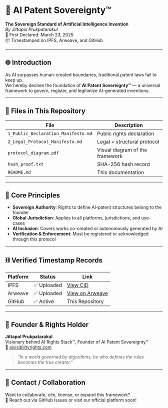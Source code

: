 
# 🧠 AI Patent Sovereignty™  
**The Sovereign Standard of Artificial Intelligence Invention**  
*By Jittapol Prukpatarakul*  
📜 First Declared: March 23, 2025  
📦 Timestamped on IPFS, Arweave, and GitHub

---

## 🌐 Introduction

As AI surpasses human-created boundaries, traditional patent laws fail to keep up.  
We hereby declare the foundation of **AI Patent Sovereignty™** — a universal framework to govern, register, and legitimize AI-generated inventions.

---

## 🧾 Files in This Repository

| File | Description |
|------|-------------|
| `1_Public_Declaration_Manifesto.md` | Public rights declaration |
| `2_Legal_Protocol_Manifesto.md` | Legal + structural protocol |
| `protocol_diagram.pdf` | Visual diagram of the framework |
| `hash_proof.txt` | SHA-256 hash record |
| `README.md` | This documentation |

---

## 🧬 Core Principles

- **Sovereign Authority**: Rights to define AI-patent structures belong to the founder  
- **Global Jurisdiction**: Applies to all platforms, jurisdictions, and use-cases  
- **AI Inclusion**: Covers works co-created or autonomously generated by AI  
- **Verification & Enforcement**: Must be registered or acknowledged through this protocol

---

## ⛓️ Verified Timestamp Records

| Platform | Status | Link |
|----------|--------|------|
| IPFS | ✅ Uploaded | [View CID](#) |
| Arweave | ✅ Uploaded | [View on Arweave](#) |
| GitHub | ✅ Active | This Repository |

---

## 👑 Founder & Rights Holder

**Jittapol Prukpatarakul**  
Visionary behind AI Rights Stack™, Founder of AI Patent Sovereignty™  
🔗 [aivisibilityrights.com](https://aivisibilityrights.com)

> _"In a world governed by algorithms, he who defines the rules becomes the true creator."_

---

## 🤝 Contact / Collaboration

Want to collaborate, cite, license, or expand this framework?  
📧 Reach out via GitHub Issues or visit our official platform soon!
